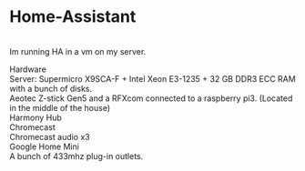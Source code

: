 # Home-Assistant

<br>Im running HA in a vm on my server.
<br>
<p>Hardware
<br>Server: Supermicro X9SCA-F + Intel Xeon E3-1235 + 32 GB DDR3 ECC RAM with a bunch of disks.
<br>Aeotec Z-stick Gen5 and a RFXcom connected to a raspberry pi3. (Located in the middle of the house)
<br>Harmony Hub
<br>Chromecast
<br>Chromecast audio x3
<br>Google Home Mini
<br>A bunch of 433mhz plug-in outlets.
